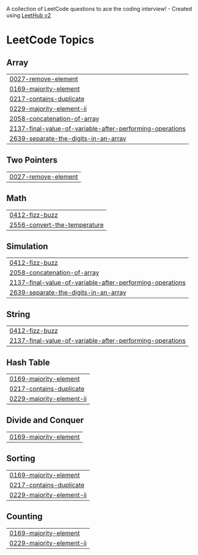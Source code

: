 A collection of LeetCode questions to ace the coding interview! - Created using [LeetHub v2](https://github.com/arunbhardwaj/LeetHub-2.0)
<!---LeetCode Topics Start-->
# LeetCode Topics
## Array
|  |
| ------- |
| [0027-remove-element](https://github.com/tedacodder/myleetcode_solution/tree/master/0027-remove-element) |
| [0169-majority-element](https://github.com/tedacodder/myleetcode_solution/tree/master/0169-majority-element) |
| [0217-contains-duplicate](https://github.com/tedacodder/myleetcode_solution/tree/master/0217-contains-duplicate) |
| [0229-majority-element-ii](https://github.com/tedacodder/myleetcode_solution/tree/master/0229-majority-element-ii) |
| [2058-concatenation-of-array](https://github.com/tedacodder/myleetcode_solution/tree/master/2058-concatenation-of-array) |
| [2137-final-value-of-variable-after-performing-operations](https://github.com/tedacodder/myleetcode_solution/tree/master/2137-final-value-of-variable-after-performing-operations) |
| [2639-separate-the-digits-in-an-array](https://github.com/tedacodder/myleetcode_solution/tree/master/2639-separate-the-digits-in-an-array) |
## Two Pointers
|  |
| ------- |
| [0027-remove-element](https://github.com/tedacodder/myleetcode_solution/tree/master/0027-remove-element) |
## Math
|  |
| ------- |
| [0412-fizz-buzz](https://github.com/tedacodder/myleetcode_solution/tree/master/0412-fizz-buzz) |
| [2556-convert-the-temperature](https://github.com/tedacodder/myleetcode_solution/tree/master/2556-convert-the-temperature) |
## Simulation
|  |
| ------- |
| [0412-fizz-buzz](https://github.com/tedacodder/myleetcode_solution/tree/master/0412-fizz-buzz) |
| [2058-concatenation-of-array](https://github.com/tedacodder/myleetcode_solution/tree/master/2058-concatenation-of-array) |
| [2137-final-value-of-variable-after-performing-operations](https://github.com/tedacodder/myleetcode_solution/tree/master/2137-final-value-of-variable-after-performing-operations) |
| [2639-separate-the-digits-in-an-array](https://github.com/tedacodder/myleetcode_solution/tree/master/2639-separate-the-digits-in-an-array) |
## String
|  |
| ------- |
| [0412-fizz-buzz](https://github.com/tedacodder/myleetcode_solution/tree/master/0412-fizz-buzz) |
| [2137-final-value-of-variable-after-performing-operations](https://github.com/tedacodder/myleetcode_solution/tree/master/2137-final-value-of-variable-after-performing-operations) |
## Hash Table
|  |
| ------- |
| [0169-majority-element](https://github.com/tedacodder/myleetcode_solution/tree/master/0169-majority-element) |
| [0217-contains-duplicate](https://github.com/tedacodder/myleetcode_solution/tree/master/0217-contains-duplicate) |
| [0229-majority-element-ii](https://github.com/tedacodder/myleetcode_solution/tree/master/0229-majority-element-ii) |
## Divide and Conquer
|  |
| ------- |
| [0169-majority-element](https://github.com/tedacodder/myleetcode_solution/tree/master/0169-majority-element) |
## Sorting
|  |
| ------- |
| [0169-majority-element](https://github.com/tedacodder/myleetcode_solution/tree/master/0169-majority-element) |
| [0217-contains-duplicate](https://github.com/tedacodder/myleetcode_solution/tree/master/0217-contains-duplicate) |
| [0229-majority-element-ii](https://github.com/tedacodder/myleetcode_solution/tree/master/0229-majority-element-ii) |
## Counting
|  |
| ------- |
| [0169-majority-element](https://github.com/tedacodder/myleetcode_solution/tree/master/0169-majority-element) |
| [0229-majority-element-ii](https://github.com/tedacodder/myleetcode_solution/tree/master/0229-majority-element-ii) |
<!---LeetCode Topics End-->